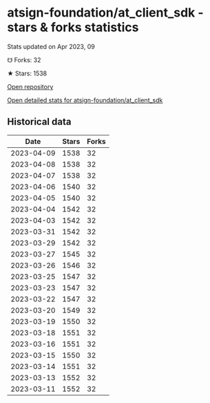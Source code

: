 # atsign-foundation/at_client_sdk - stars & forks statistics

Stats updated on Apr 2023, 09

☋ Forks: 32

★ Stars: 1538

[Open repository](https://github.com/atsign-foundation/at_client_sdk)

[Open detailed stats for atsign-foundation/at_client_sdk](https://reviewgithub.com/rep/atsign-foundation/at_client_sdk)

## Historical data
| Date | Stars | Forks |
|------|-------|-------|
| 2023-04-09 | 1538 | 32 | 
| 2023-04-08 | 1538 | 32 | 
| 2023-04-07 | 1538 | 32 | 
| 2023-04-06 | 1540 | 32 | 
| 2023-04-05 | 1540 | 32 | 
| 2023-04-04 | 1542 | 32 | 
| 2023-04-03 | 1542 | 32 | 
| 2023-03-31 | 1542 | 32 | 
| 2023-03-29 | 1542 | 32 | 
| 2023-03-27 | 1545 | 32 | 
| 2023-03-26 | 1546 | 32 | 
| 2023-03-25 | 1547 | 32 | 
| 2023-03-23 | 1547 | 32 | 
| 2023-03-22 | 1547 | 32 | 
| 2023-03-20 | 1549 | 32 | 
| 2023-03-19 | 1550 | 32 | 
| 2023-03-18 | 1551 | 32 | 
| 2023-03-16 | 1551 | 32 | 
| 2023-03-15 | 1550 | 32 | 
| 2023-03-14 | 1551 | 32 | 
| 2023-03-13 | 1552 | 32 | 
| 2023-03-11 | 1552 | 32 | 

